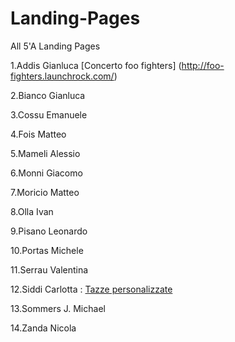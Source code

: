 # Landing-Pages
All 5'A Landing Pages

1.Addis Gianluca [Concerto foo fighters] (http://foo-fighters.launchrock.com/)

2.Bianco Gianluca

3.Cossu Emanuele

4.Fois Matteo

5.Mameli Alessio

6.Monni Giacomo

7.Moricio Matteo

8.Olla Ivan

9.Pisano Leonardo

10.Portas Michele

11.Serrau Valentina

12.Siddi Carlotta : [Tazze personalizzate](http://tazze-personalizzate.launchrock.com/)

13.Sommers J. Michael

14.Zanda Nicola 
